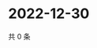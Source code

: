 # 2022-12-30

共 0 条

<!-- BEGIN WEIBO -->
<!-- 最后更新时间 Fri Dec 30 2022 16:17:03 GMT+0800 (China Standard Time) -->

<!-- END WEIBO -->

